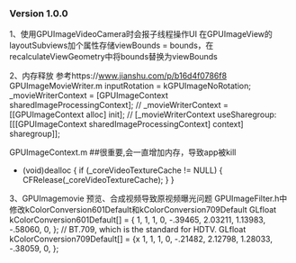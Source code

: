 ### Version 1.0.0 ###

1、使用GPUImageVideoCamera时会报子线程操作UI
在GPUImageView的layoutSubviews加个属性存储viewBounds = bounds，在recalculateViewGeometry中将bounds替换为viewBounds

2、内存释放
参考https://www.jianshu.com/p/b16d4f0786f8
GPUImageMovieWriter.m
    inputRotation = kGPUImageNoRotation;
    _movieWriterContext = [GPUImageContext sharedImageProcessingContext];
//    _movieWriterContext = [[GPUImageContext alloc] init];
//    [_movieWriterContext useSharegroup:[[[GPUImageContext sharedImageProcessingContext] context] sharegroup]];

GPUImageContext.m  ##很重要,会一直增加内存，导致app被kill
- (void)dealloc {
    if (_coreVideoTextureCache != NULL) {
        CFRelease(_coreVideoTextureCache);
    }
}

3、GPUImagemovie 预览、合成视频导致原视频曝光问题
GPUImageFilter.h中修改kColorConversion601Default和kColorConversion709Default
GLfloat kColorConversion601Default[] = {
    1,       1,       1,
    0, -.39465, 2.03211,
    1.13983, -.58060,       0,
};
// BT.709, which is the standard for HDTV.
GLfloat kColorConversion709Default[] = {x
    1,       1,       1,
    0, -.21482, 2.12798,
    1.28033, -.38059,       0,
};
